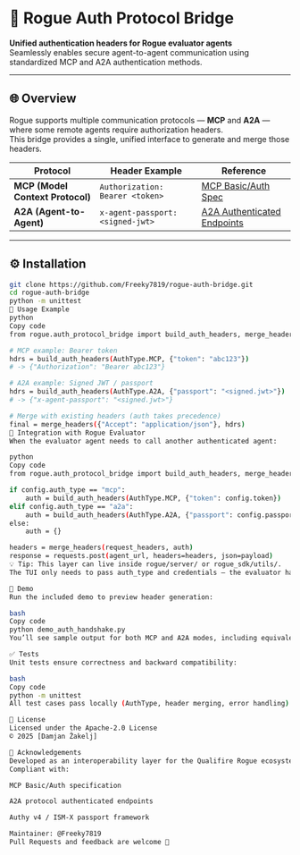 # 🧩 Rogue Auth Protocol Bridge

**Unified authentication headers for Rogue evaluator agents**  
Seamlessly enables secure agent-to-agent communication using standardized MCP and A2A authentication methods.

---

## 🌐 Overview

Rogue supports multiple communication protocols — **MCP** and **A2A** — where some remote agents require authorization headers.  
This bridge provides a single, unified interface to generate and merge those headers.

| Protocol | Header Example | Reference |
|-----------|----------------|------------|
| **MCP (Model Context Protocol)** | `Authorization: Bearer <token>` | [MCP Basic/Auth Spec](https://modelcontextprotocol.io/specification/draft/basic/authorization) |
| **A2A (Agent-to-Agent)** | `x-agent-passport: <signed-jwt>` | [A2A Authenticated Endpoints](https://a2aprotocol.ai/docs/guide/a2a-samples-hello-world#authenticated-endpoints) |

---

## ⚙️ Installation

```bash
git clone https://github.com/Freeky7819/rogue-auth-bridge.git
cd rogue-auth-bridge
python -m unittest
🧠 Usage Example
python
Copy code
from rogue.auth_protocol_bridge import build_auth_headers, merge_headers, AuthType

# MCP example: Bearer token
hdrs = build_auth_headers(AuthType.MCP, {"token": "abc123"})
# -> {"Authorization": "Bearer abc123"}

# A2A example: Signed JWT / passport
hdrs = build_auth_headers(AuthType.A2A, {"passport": "<signed.jwt>"})
# -> {"x-agent-passport": "<signed.jwt>"}

# Merge with existing headers (auth takes precedence)
final = merge_headers({"Accept": "application/json"}, hdrs)
🧩 Integration with Rogue Evaluator
When the evaluator agent needs to call another authenticated agent:

python
Copy code
from rogue.auth_protocol_bridge import build_auth_headers, merge_headers, AuthType

if config.auth_type == "mcp":
    auth = build_auth_headers(AuthType.MCP, {"token": config.token})
elif config.auth_type == "a2a":
    auth = build_auth_headers(AuthType.A2A, {"passport": config.passport})
else:
    auth = {}

headers = merge_headers(request_headers, auth)
response = requests.post(agent_url, headers=headers, json=payload)
💡 Tip: This layer can live inside rogue/server/ or rogue_sdk/utils/.
The TUI only needs to pass auth_type and credentials — the evaluator handles the rest.

🧪 Demo
Run the included demo to preview header generation:

bash
Copy code
python demo_auth_handshake.py
You’ll see sample output for both MCP and A2A modes, including equivalent curl commands.

✅ Tests
Unit tests ensure correctness and backward compatibility:

bash
Copy code
python -m unittest
All test cases pass locally (AuthType, header merging, error handling).

📜 License
Licensed under the Apache-2.0 License
© 2025 [Damjan Žakelj]

🤝 Acknowledgements
Developed as an interoperability layer for the Qualifire Rogue ecosystem.
Compliant with:

MCP Basic/Auth specification

A2A protocol authenticated endpoints

Authy v4 / ISM-X passport framework

Maintainer: @Freeky7819
Pull Requests and feedback are welcome 🚀
